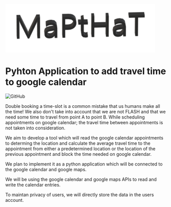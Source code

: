 ![Screenshot](MapThat.png)
# Pyhton Application to add travel time to google calendar
![GitHub](https://img.shields.io/github/license/SEProjGrp5/MapThat)


Double booking a time-slot is a common mistake that us humans make all the time! We also don't take into account that we are not FLASH and that we need some time to travel from point A to point B. While scheduling appointments on google calendar; the travel time between appointments is not taken into consideration.


We aim to develop a tool which will read the google calendar appointments to determing the location and calculate the average travel time to the appointment from either a predetermined location or the location of the previous appointment and block the time needed on google calendar.

We plan to implement it as a python application which will be connected to the google calendar and google maps. 

We will be using the google calendar and google maps APIs to read and write the calendar entries.

To maintan privacy of users, we will directly store the data in the users account.

